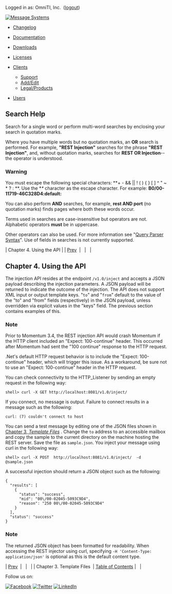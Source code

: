 Logged in as: OmniTI, Inc.  ([logout](https://support.messagesystems.com/logout.php))

[![Message Systems](https://support.messagesystems.com/images/ms-white205.png)](https://support.messagesystems.com/start.php) 

*   [Changelog](https://support.messagesystems.com/start.php?show=changelog)
*   [Documentation](https://support.messagesystems.com/docs/)
*   [Downloads](https://support.messagesystems.com/start.php)

*   [Licenses](https://support.messagesystems.com/license_summary.php)
*   <a href="">Clients</a>
    *   [Support](https://support.messagesystems.com/cs.php)
    *   [Add/Edit](https://support.messagesystems.com/edit_client.php)
    *   [Legal/Products](https://support.messagesystems.com/edit_products.php)
*   [Users](https://support.messagesystems.com/edit_customer.php)

## Search Help

Search for a single word or perform multi-word searches by enclosing your search in quotation marks.

Where you have multiple words but no quotation marks, an **OR** search is performed. For example, **"REST Injection"** searches for the phrase **"REST Injection"**, and, without quotation marks, searches for **REST OR Injection**--the operator is understood.

### Warning

You must escape the following special characters: **+ - && || ! ( ) { } [ ] ^ " ~ * ? : \**. Use the **\** character as the escape character. For example: **B0/00-11719-46C328D4\:default\:**

You can also perform **AND** searches, for example, **rest AND port** (no quotation marks) finds pages where both these words occur.

Terms used in searches are case-insensitive but operators are not. Alphabetic operators **must** be in uppercase.

Other operators can also be used. For more information see "[Query Parser Syntax](https://lucene.apache.org/core/old_versioned_docs/versions/3_0_0/queryparsersyntax.html)". Use of fields in searches is not currently supported.

| Chapter 4. Using the API |
| [Prev](rest.sample.templates.php)  |   |   |

## Chapter 4. Using the API

The injection API resides at the endpoint `/v1.0/inject` and accepts a JSON payload describing the injection parameters. A JSON payload will be returned to indicate the outcome of the injection. The API does not support XML input or output template keys. "`to`" and "`from`" default to the value of the "to" and "from" fields (respectively) in the JSON payload, unless overridden via explicit values in the "keys" field. The previous section contains examples of this.

### Note

Prior to Momentum 3.4, the REST injection API would crash Momentum if the HTTP client included an "Expect: 100-continue" header. This occurred after Momentum had sent the "100 continue" response to the HTTP request.

.Net's default HTTP request behavior is to include the "Expect: 100-continue" header, which will trigger this issue. As a workaround, be sure not to use an "Expect: 100-continue" header in the HTTP request.

You can check connectivity to the HTTP_Listener by sending an empty request in the following way:

`shell> curl -X GET http://localhost:8081/v1.0/inject/`

If you connect, no message is output. Failure to connect results in a message such as the following:

`curl: (7) couldn't connect to host`

You can send a test message by editing one of the JSON files shown in [Chapter 3, *Template Files*](rest.sample.templates.php "Chapter 3. Template Files") . Change the `to` address to an accessible mailbox and copy the sample to the current directory on the machine hosting the REST server. Save the file as `sample.json`. You inject your message using curl in the following way:

`shell> curl -X POST  http://localhost:8081/v1.0/inject/  -d @sample.json`

A successful injection should return a JSON object such as the following:

```
{
  "results": [
    {
      "status": "success",
      "mid": "00\/00-02045-5093C9D4",
      "reason": "250 00\/00-02045-5093C9D4"
    }
  ],
  "status": "success"
}
```

### Note

The returned JSON object has been formatted for readability. When accessing the REST injector using curl, specifying `-H 'Content-Type: application/json'` is optional as this is the default content type.

| [Prev](rest.sample.templates.php)  |   |   |
| Chapter 3. Template Files  | [Table of Contents](index.php) |   |

Follow us on:

[![Facebook](https://support.messagesystems.com/images/icon-facebook.png)](http://www.facebook.com/messagesystems) [![Twitter](https://support.messagesystems.com/images/icon-twitter.png)](http://twitter.com/#!/MessageSystems) [![LinkedIn](https://support.messagesystems.com/images/icon-linkedin.png)](http://www.linkedin.com/company/message-systems)